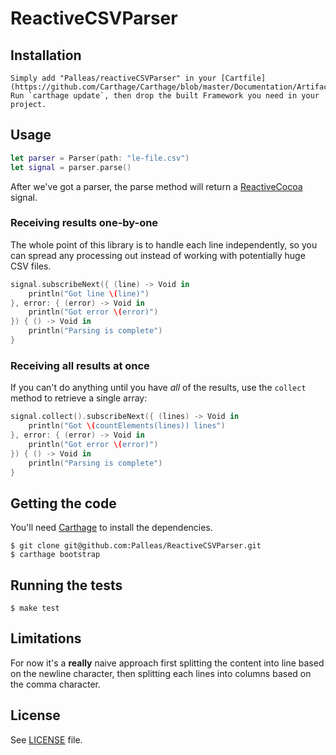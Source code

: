 # ReactiveCSVParser

## Installation

	Simply add "Palleas/reactiveCSVParser" in your [Cartfile](https://github.com/Carthage/Carthage/blob/master/Documentation/Artifacts.md#cartfile).
	Run `carthage update`, then drop the built Framework you need in your project.

## Usage

```swift
let parser = Parser(path: "le-file.csv")
let signal = parser.parse()
```

After we've got a parser, the parse method will return a [ReactiveCocoa](https://github.com/ReactiveCocoa/ReactiveCocoa) signal.

### Receiving results one-by-one

The whole point of this library is to handle each line independently, so you can spread any processing out 
instead of working with potentially huge CSV files.

```swift
signal.subscribeNext({ (line) -> Void in
    println("Got line \(line)")
}, error: { (error) -> Void in
	println("Got error \(error)")
}) { () -> Void in
	println("Parsing is complete")
}
```

### Receiving all results at once

If you can't do anything until you have _all_ of the results, use the `collect`
method to retrieve a single array:

```swift
signal.collect().subscribeNext({ (lines) -> Void in
    println("Got \(countElements(lines)) lines")
}, error: { (error) -> Void in
	println("Got error \(error)")
}) { () -> Void in
	println("Parsing is complete")
}
```

## Getting the code 

You'll need [Carthage](http://github.com/Carthage/Carthage) to install the dependencies.

    $ git clone git@github.com:Palleas/ReactiveCSVParser.git
    $ carthage bootstrap

## Running the tests

	$ make test

## Limitations

For now it's a **really** naive approach first splitting the content into line based on the newline character, 
then splitting each lines into columns based on the comma character.

## License 

See [LICENSE](https://github.com/Palleas/ReactiveCSVParser/blob/master/LICENSE) file.
